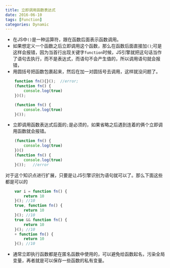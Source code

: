 ```yaml
---
title: 立即调用函数表达式
date: 2016-06-10
tags: [Function]
categories: Dynamic
---
```


- 在JS中`()`是一种运算符，跟在函数后面表示函数调用。
- 如果想定义一个函数之后立即调用这个函数，那么在函数后面直接加`()`;可是这样会报错，因为当首行出现关键字`function`时候，JS引擎就把这句话当作了语句去执行，而不是表达式，而语句不会产生值的，所以调用语句就会报错，
- 用圆括号把函数包裹起来，然后在加一对圆括号去调用，这样就没问题了。

```javascript
    function fn(){}();  //error;
    (function fn() {
        console.log(true)
    })();

    (function fn() {
        console.log(true)
    }());
```

- 立即调用函数表达式后面的`;`是必须的，如果省略之后遇到连着的俩个立即调用函数就会报错。

```javascript
    (function fn() {
        console.log(true)
    })()
    (function fn() {
        console.log(true)
    }());   //error
```

对于这个知识点进行扩展，只要是让JS引擎识别为语句就可以了。那么下面这些都是可以的

```javascript
    var i = function fn() {
        return 10
    }(); //10
    true, function fn() {
        return 10
    }(); //10
    true && function fn() {
        return 10
    }(); //10
    + function fn() {
        return 10
    }(); //10
```

- 通常立即执行函数都是在匿名函数中使用的，可以避免给函数起名，污染全局变量，再者就是可以保存一些函数的私有变量。


